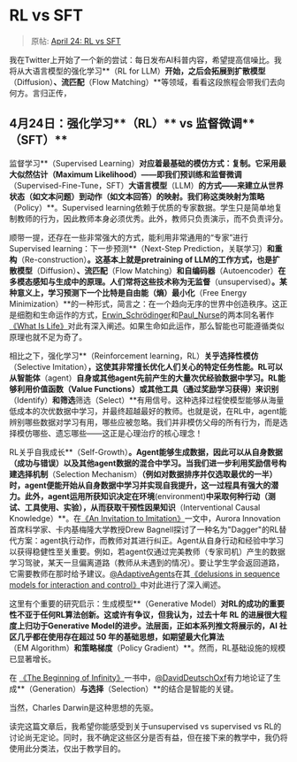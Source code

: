 # RL vs SFT

> 原帖: [April 24: RL vs SFT](https://x.com/NandoDF/status/1915351835105169534)

我在Twitter上开始了一个新的尝试：每日发布AI科普内容，希望提高信噪比。我将从大语言模型的强化学习**（RL for LLM）**开始，之后会拓展到扩散模型**（Diffusion）**、流匹配**（Flow Matching）**等领域，看看这段旅程会带我们去向何方。言归正传，

## 4月24日：强化学习**（RL）** vs 监督微调**（SFT）**
监督学习**（Supervised Learning）**对应着最基础的模仿方式：复制。它采用最大似然估计（Maximum Likelihood）——即我们预训练和监督微调**（Supervised-Fine-Tune，SFT）**大语言模型**（LLM）**的方式——来建立从世界状态（如文本问题）到动作（如文本回答）的映射。我们称这类映射为策略**（Policy）**。Supervised learning依赖于优质的专家数据。学生只是简单地复制教师的行为，因此教师本身必须优秀。此外，教师只负责演示，而不负责评分。

顺带一提，还存在一些非常强大的方式，能利用非常通用的“专家”进行Supervised learning：下一步预测**（Next-Step Prediction，关联学习）**和重构**（Re-construction）**。这基本上就是pretraining of LLM的工作方式，也是扩散模型**（Diffusion）**、流匹配**（Flow Matching）**和自编码器**（Autoencoder）**在多模态感知与生成中的原理。人们常将这些技术称为无监督**（unsupervised）**。某种意义上，学习预测下一个比特是自由能（熵）最小化**（Free Energy Minimization）**的一种形式，简言之：在一个趋向无序的世界中创造秩序。这正是细胞和生命运作的方式，[Erwin_Schrödinger](https://en.wikipedia.org/wiki/Erwin_Schrödinger)和[Paul_Nurse](https://en.wikipedia.org/wiki/Paul_Nurse)的两本同名著作[《What Is Life》](https://en.wikipedia.org/wiki/What_Is_Life?)对此有深入阐述。如果生命如此运作，那么智能也可能遵循类似原理也就不足为奇了。

相比之下，强化学习**（Reinforcement learning，RL）**关乎选择性模仿**（Selective Imitation）**，这使其非常擅长优化人们关心的特定任务性能。RL可以从智能体**（agent）**自身或其他agent先前产生的大量次优经验数据中学习。RL能够利用价值函数（Value Functions）或其他工具（通过奖励学习获得）来识别**（Identify）**和筛选**筛选（Select）**有用信号。这种选择过程使模型能够从海量低成本的次优数据中学习，并最终超越最好的教师。也就是说，在RL中，agent能辨别哪些数据对学习有用，哪些应被忽略。我们并非模仿父母的所有行为，而是选择模仿哪些、遗忘哪些——这正是心理治疗的核心理念！

RL关乎自我成长**（Self-Growth）**。Agent能够生成数据，因此可以从自身数据（成功与错误）以及其他agent数据的混合中学习。当我们进一步利用奖励信号构建选择机制**（Selection Mechanism）**（例如对数据排序并仅选取最优的一半）时，agent便能开始从自身数据中学习并实现自我提升，这一过程具有强大的潜力。此外，agent运用所获知识决定在环境**(environment)**中采取何种行动（测试、工具使用、实验），从而获取干预性因果知识**（Interventional Causal Knowledge）**。在[《An Invitation to Imitation》](https://kilthub.cmu.edu/ndownloader/files/12033137)一文中，Aurora Innovation首席科学家、卡内基梅隆大学教授Drew Bagnell探讨了一种名为"Dagger"的RL替代方案：agent执行动作，而教师对其进行纠正。Agent从自身行动和经验中学习以获得稳健性至关重要。例如，若agent仅通过完美教师（专家司机）产生的数据学习驾驶，某天一旦偏离道路（教师从未遇到的情况）。要让学生学会返回道路，它需要教师在那时给予建议。[@AdaptiveAgents](https://x.com/AdaptiveAgents)在其[《delusions in sequence models for interaction and control》](https://arxiv.org/abs/2110.10819)中对此进行了深入阐述。

这里有个重要的研究启示：生成模型**（Generative Model）**对RL的成功的重要性不亚于任何RL算法创新。这或许有争议，但我认为，过去十年 RL 的进展很大程度上归功于Generative Model的进步。法层面，正如本系列推文将展示的，AI 社区几乎都在使用存在超过 50 年的基础思想，如期望最大化算法**（EM Algorithm）**和策略梯度**（Policy Gradient）**。然而，RL基础设施的规模已显著增长。

在 [《The Beginning of Infinity》](https://en.wikipedia.org/wiki/The_Beginning_of_Infinity)一书中，[@DavidDeutschOxf](https://x.com/DavidDeutschOxf)有力地论证了生成**（Generation）**与选择**（Selection）**的结合是智能的关键。

当然，Charles Darwin是这种思想的先驱。

读完这篇文章后，我希望你能感受到关于unsupervised vs supervised vs RL的讨论尚无定论。同时，我不确定这些区分是否有益，但在接下来的教学中，我仍将使用此分类法，仅出于教学目的。